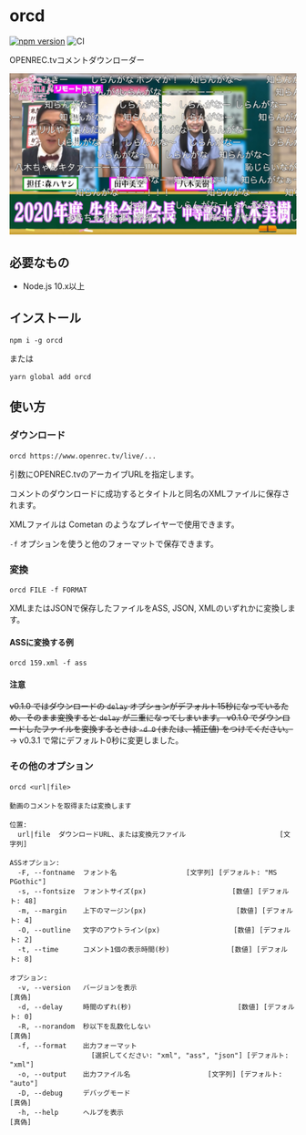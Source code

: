 # orcd

[![npm version](https://badge.fury.io/js/orcd.svg)](https://badge.fury.io/js/orcd)
![CI](https://github.com/ts1/orcd/workflows/CI/badge.svg)

OPENREC.tvコメントダウンローダー

![サンプル画像](https://github.com/ts1/orcd/blob/master/sample.jpg?raw=true)

## 必要なもの

- Node.js 10.x以上

## インストール

```
npm i -g orcd
```

または

```
yarn global add orcd
```

## 使い方

### ダウンロード

```
orcd https://www.openrec.tv/live/...
```

引数にOPENREC.tvのアーカイブURLを指定します。

コメントのダウンロードに成功するとタイトルと同名のXMLファイルに保存されます。

XMLファイルは Cometan のようなプレイヤーで使用できます。

`-f` オプションを使うと他のフォーマットで保存できます。


### 変換

```
orcd FILE -f FORMAT
```

XMLまたはJSONで保存したファイルをASS, JSON, XMLのいずれかに変換します。

#### ASSに変換する例

```
orcd 159.xml -f ass
```

#### 注意

~~v0.1.0 ではダウンロードの `delay` オプションがデフォルト15秒になっているため、そのまま変換すると `delay` が二重になってしまいます。
v0.1.0 でダウンロードしたファイルを変換するときは `-d 0` (または、補正値) をつけてください。~~ → v0.3.1 で常にデフォルト0秒に変更しました。

### その他のオプション

```
orcd <url|file>

動画のコメントを取得または変換します

位置:
  url|file  ダウンロードURL、または変換元ファイル                       [文字列]

ASSオプション:
  -F, --fontname  フォント名                 [文字列] [デフォルト: "MS PGothic"]
  -s, --fontsize  フォントサイズ(px)                     [数値] [デフォルト: 48]
  -m, --margin    上下のマージン(px)                      [数値] [デフォルト: 4]
  -O, --outline   文字のアウトライン(px)                  [数値] [デフォルト: 2]
  -t, --time      コメント1個の表示時間(秒)               [数値] [デフォルト: 8]

オプション:
  -v, --version   バージョンを表示                                        [真偽]
  -d, --delay     時間のずれ(秒)                          [数値] [デフォルト: 0]
  -R, --norandom  秒以下を乱数化しない                                    [真偽]
  -f, --format    出力フォーマット
                    [選択してください: "xml", "ass", "json"] [デフォルト: "xml"]
  -o, --output    出力ファイル名                   [文字列] [デフォルト: "auto"]
  -D, --debug     デバッグモード                                          [真偽]
  -h, --help      ヘルプを表示                                            [真偽]
```
